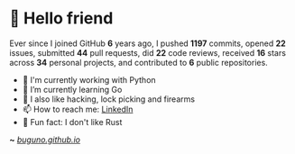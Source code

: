 # 🤖 Hello friend

Ever since I joined GitHub **6** years ago, I pushed **1197** commits, opened **22** issues, submitted **44** pull requests, did **22** code reviews, received **16** stars across **34** personal projects, and contributed to **6** public repositories.

- 🐍 I'm currently working with Python
- 🌱 I’m currently learning Go
- 🔭 I also like hacking, lock picking and firearms
- 📫 How to reach me: [LinkedIn](https://www.linkedin.com/in/brunodesouzabezerra/)
- 🤡 Fun fact: I don't like Rust

**~** [_buguno.github.io_](https://buguno.github.io/)
